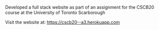 Developed a full stack website as part of an assignment for the CSCB20 course at the University of Toronto Scarborough

Visit the website at: https://cscb20--a3.herokuapp.com
